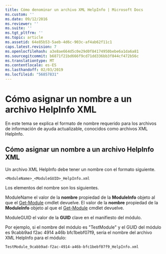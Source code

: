 ```yaml
---
title: Cómo denominar un archivo XML HelpInfo | Microsoft Docs
ms.custom: ''
ms.date: 09/12/2016
ms.reviewer: ''
ms.suite: ''
ms.tgt_pltfrm: ''
ms.topic: article
ms.assetid: 64e85b53-5aeb-4d6c-903c-af4ab62f11c1
caps.latest.revision: 7
ms.openlocfilehash: a3e8ae664d5c0e29d0f84174950bebe6a1da6a81
ms.sourcegitcommit: b6871f21bd666f9cd71dd336bb3f844cf472b56c
ms.translationtype: MT
ms.contentlocale: es-ES
ms.lasthandoff: 02/03/2019
ms.locfileid: "56857831"
---
```

# <a name="how-to-name-a-helpinfo-xml-file"></a>Cómo asignar un nombre a un archivo HelpInfo XML

En este tema se explica el formato de nombre requerido para los archivos de información de ayuda actualizable, conocidos como archivos XML HelpInfo.

## <a name="how-to-name-a-helpinfo-xml-file"></a>Cómo asignar un nombre a un archivo HelpInfo XML

Un archivo XML HelpInfo debe tener un nombre con el formato siguiente.

`<ModuleName>_<ModuleGUID>_HelpInfo.xml`

Los elementos del nombre son los siguientes.

ModuleName el valor de la **nombre** propiedad de la **ModuleInfo** objeto al que el [Get-Module](/powershell/module/Microsoft.PowerShell.Core/Get-Module) cmdlet devuelve.
El valor de la **nombre** propiedad de la **ModuleInfo** objeto al que el [Get-Module](/powershell/module/Microsoft.PowerShell.Core/Get-Module) cmdlet devuelve.

ModuleGUID el valor de la **GUID** clave en el manifiesto del módulo.

Por ejemplo, si el nombre del módulo es "TestModule" y el GUID del módulo es 9cabb9ad f2ac 4914 a46b bfc1bebf07f9, sería el nombre del archivo XML HelpInfo para el módulo:

`TestModule_9cabb9ad-f2ac-4914-a46b-bfc1bebf07f9_HelpInfo.xml`